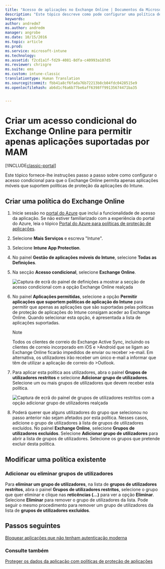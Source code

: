 ```yaml
---
title: "Acesso de aplicações no Exchange Online | Documentos da Microsoft"
description: "Este tópico descreve como pode configurar uma política de acesso condicional para aplicações MAM."
keywords: 
author: andredm7
ms.author: andredm
manager: angrobe
ms.date: 10/15/2016
ms.topic: article
ms.prod: 
ms.service: microsoft-intune
ms.technology: 
ms.assetid: f2cd1a1f-fd29-4081-8dfa-c40993a107d5
ms.reviewer: chrisgre
ms.suite: ems
ms.custom: intune-classic
translationtype: Human Translation
ms.sourcegitcommit: fbb41a8cf6fada76b72213b8cb04fdc0428515e9
ms.openlocfilehash: ab6d1cf6a6b77be6aff6398ff99135674471ba35


---
```


# <a name="create-an-exchange-online-conditional-access-to-only-allow-apps-supported-by-mam"></a>Criar um acesso condicional do Exchange Online para permitir apenas aplicações suportadas por MAM

[!INCLUDE[classic-portal](../includes/classic-portal.md)]

Este tópico fornece-lhe instruções passo a passo sobre como configurar o acesso condicional para que o Exchange Online permita apenas aplicações móveis que suportem políticas de proteção da aplicações do Intune.


## <a name="create-an-exchange-online-policy"></a>Criar uma política do Exchange Online
1.  Inicie sessão no [portal do Azure](https://portal.azure.com) que inclui a funcionalidade de acesso da aplicação. Se não estiver familiarizado com a experiência do portal do Azure, leia o tópico [Portal do Azure para políticas de proteção de aplicações](azure-portal-for-microsoft-intune-mam-policies.md).

2.  Selecione **Mais Serviços** e escreva "Intune".

3.  Selecione **Intune App Protection**.

4.  No painel **Gestão de aplicações móveis do Intune**, selecione **Todas as Definições**.

5.  Na secção **Acesso condicional**, selecione **Exchange Online**.

    ![Captura de ecrã do painel de definições a mostrar a secção de acesso condicional com a opção Exchange Online realçada](../media/MAM-conditional-access-1.png)

6. No painel **Aplicações permitidas**, selecione a opção **Permitir aplicações que suportem políticas de aplicação do Intune** para permitir que apenas as aplicações que são suportadas pelas políticas de proteção de aplicações do Intune consigam aceder ao Exchange Online. Quando selecionar esta opção, é apresentada a lista de aplicações suportadas.

    >[!NOTE]
    >Todos os clientes de correio do Exchange Active Sync, incluindo os clientes de correio incorporado em iOS e >Android que se ligam ao Exchange Online ficarão impedidos de enviar ou receber >e-mail. Em alternativa, os utilizadores irão receber um único e-mail a informar que têm de utilizar a aplicação de correio do >Outlook.

7. Para aplicar esta política aos utilizadores, abra o painel **Grupos de utilizadores restritos** e selecione **Adicionar grupo de utilizadores**. Selecione um ou mais grupos de utilizadores que devem receber esta política.

    ![Captura de ecrã do painel de grupos de utilizadores restritos com a opção adicionar grupo de utilizadores realçada](../media/mam-ca-add-user-group.png)

8. Poderá querer que alguns utilizadores do grupo que selecionou no passo anterior não sejam afetados por esta política. Nesses casos, adicione o grupo de utilizadores à lista de grupos de utilizadores excluídos. No painel **Exchange Online**, selecione **Grupos de utilizadores excluídos**. Selecione **Adicionar grupo de utilizadores** para abrir a lista de grupos de utilizadores. Selecione os grupos que pretende excluir desta política.  

## <a name="modify-an-existing-policy"></a>Modificar uma política existente
### <a name="add-or-delete-user-groups"></a>Adicionar ou eliminar grupos de utilizadores

Para **eliminar um grupo de utilizadores**, na lista de **grupos de utilizadores restritos**, abra o painel **Grupos de utilizadores restritos**, selecione o grupo que quer eliminar e clique nas **reticências (...)** para ver a opção **Eliminar**. Selecione **Eliminar** para remover o grupo de utilizadores da lista. Pode seguir o mesmo procedimento para remover um grupo de utilizadores da lista de **grupos de utilizadores excluídos**.


## <a name="next-steps"></a>Passos seguintes
[Bloquear aplicações que não tenham autenticação moderna](block-apps-with-no-modern-authentication.md)
### <a name="see-also"></a>Consulte também
[Proteger os dados da aplicação com políticas de proteção de aplicações](protect-app-data-using-mobile-app-management-policies-with-microsoft-intune.md)



<!--HONumber=Feb17_HO2-->


